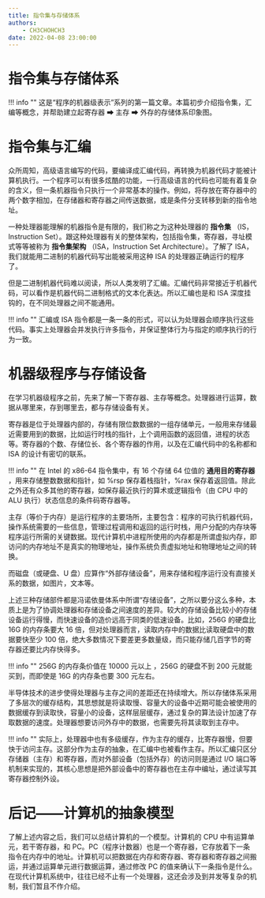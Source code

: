 ```yaml
---
title: 指令集与存储体系
authors:
    - CH3CHOHCH3
date: 2022-04-08 23:00:00
---
```


# 指令集与存储体系

!!! info ""
    这是“程序的机器级表示”系列的第一篇文章。本篇初步介绍指令集，汇编等概念，并帮助建立起寄存器 ➡ 主存 ➡ 外存的存储体系印象图。

# 指令集与汇编

众所周知，高级语言编写的代码，要编译成汇编代码，再转换为机器代码才能被计算机执行。一个程序可以有很多炫酷的功能，一行高级语言的代码也可能有着复杂的含义，但一条机器指令只执行一个非常基本的操作。例如，将存放在寄存器中的两个数字相加，在存储器和寄存器之间传送数据，或是条件分支转移到新的指令地址。

一种处理器能理解的机器指令是有限的，我们称之为这种处理器的 **指令集** （IS，Instruction Set）。跟这种处理器有关的整体架构，包括指令集，寄存器，寻址模式等等被称为 **指令集架构** （ISA，Instruction Set Architecture）。了解了 ISA，我们就能用二进制的机器代码写出能被采用这种 ISA 的处理器正确运行的程序了。

但是二进制机器代码难以阅读，所以人类发明了汇编。汇编代码非常接近于机器代码，可以看作是机器代码二进制格式的文本化表达。所以汇编也是和 ISA 深度挂钩的，在不同处理器之间不能通用。

!!! info ""
    汇编或 ISA 指令都是一条一条的形式，可以认为处理器会顺序执行这些代码。事实上处理器会并发执行许多指令，并保证整体行为与指定的顺序执行的行为一致。

# 机器级程序与存储设备

在学习机器级程序之前，先来了解一下寄存器、主存等概念。处理器进行运算，数据从哪里来，存到哪里去，都与存储设备有关。

寄存器是位于处理器内部的，存储有限位数数据的一组存储单元，一般用来存储最近需要用到的数据，比如运行时栈的指针，上个调用函数的返回值，进程的状态等。寄存器的个数、存储位长、各个寄存器的作用，以及在汇编代码中的名称都和 ISA 的设计有密切的联系。

!!! info ""
    在 Intel 的 x86-64 指令集中，有 16 个存储 64 位值的 **通用目的寄存器** ，用来存储整数数据和指针，如 %rsp 保存着栈指针，%rax 保存着返回值。除此之外还有众多其他的寄存器，如保存最近执行的算术或逻辑指令（由 CPU 中的 ALU 执行）状态信息的条件码寄存器等。


主存（等价于内存）是运行程序的主要场所，主要包含：程序的可执行机器代码，操作系统需要的一些信息，管理过程调用和返回的运行时栈，用户分配的内存块等程序运行所需的关键数据。现代计算机中进程所使用的内存都是所谓虚拟内存，即访问的内存地址不是真实的物理地址，操作系统负责虚拟地址和物理地址之间的转换。

而磁盘（或硬盘、U 盘）应算作“外部存储设备”，用来存储和程序运行没有直接关系的数据，如图片，文本等。

上述三种存储部件都是冯诺依曼体系中所谓“存储设备”，之所以要分这么多种，本质上是为了协调处理器和存储设备之间速度的差异。较大的存储设备比较小的存储设备运行得慢，而快速设备的造价远高于同类的低速设备。比如，256G 的硬盘比 16G 的内存条要大 16 倍，但对处理器而言，读取内存中的数据比读取硬盘中的数据要快至少 100 倍，绝大多数情况下要差更多数量级，而只能存储几百字节的寄存器还要比内存快得多。

!!! info ""
    256G 的内存条价值在 10000 元以上 ，256G 的硬盘不到 200 元就能买到，而即使是 16G 的内存条也要 300 元左右。


半导体技术的进步使得处理器与主存之间的差距还在持续增大。所以存储体系采用了多层次的缓存结构，其思想就是将读取慢、容量大的设备中近期可能会被使用的数据缓存到读取快，容量小的设备，这样层层缓存，通过复杂的算法设计加速了存取数据的速度。处理器想要访问外存中的数据，也需要先将其读取到主存中。

!!! info ""
    实际上，处理器中也有多级缓存，作为主存的缓存，比寄存器慢，但要快于访问主存。这部分作为主存的抽象，在汇编中也被看作主存。所以汇编只区分存储器（主存）和寄存器，而对外部设备（包括外存）的访问则是通过 I/O 端口等机制来实现的，其核心思想是把外部设备中的寄存器也在主存中编址，通过读写其寄存器控制外设。

# 后记——计算机的抽象模型

了解上述内容之后，我们可以总结计算机的一个模型。计算机的 CPU 中有运算单元，若干寄存器，和 PC。PC（程序计数器）也是一个寄存器，它存放着下一条指令在内存中的地址。计算机可以把数据在内存和寄存器、寄存器和寄存器之间搬运，并通过运算单元进行数据运算，通过修改 PC 的值来确认下一条指令是什么。在现代计算机系统中，往往已经不止有一个处理器，这还会涉及到并发等复杂的机制，我们暂且不作介绍。
